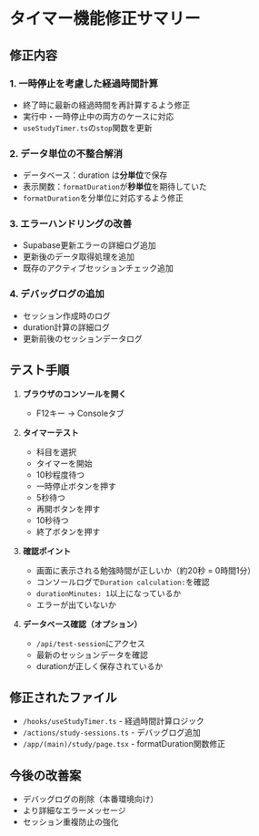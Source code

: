 # タイマー機能修正サマリー

## 修正内容

### 1. 一時停止を考慮した経過時間計算
- 終了時に最新の経過時間を再計算するよう修正
- 実行中・一時停止中の両方のケースに対応
- `useStudyTimer.ts`の`stop`関数を更新

### 2. データ単位の不整合解消
- データベース：duration は**分単位**で保存
- 表示関数：`formatDuration`が**秒単位**を期待していた
- `formatDuration`を分単位に対応するよう修正

### 3. エラーハンドリングの改善
- Supabase更新エラーの詳細ログ追加
- 更新後のデータ取得処理を追加
- 既存のアクティブセッションチェック追加

### 4. デバッグログの追加
- セッション作成時のログ
- duration計算の詳細ログ
- 更新前後のセッションデータログ

## テスト手順

1. **ブラウザのコンソールを開く**
   - F12キー → Consoleタブ

2. **タイマーテスト**
   - 科目を選択
   - タイマーを開始
   - 10秒程度待つ
   - 一時停止ボタンを押す
   - 5秒待つ
   - 再開ボタンを押す
   - 10秒待つ
   - 終了ボタンを押す

3. **確認ポイント**
   - 画面に表示される勉強時間が正しいか（約20秒 = 0時間1分）
   - コンソールログで`Duration calculation:`を確認
   - `durationMinutes: 1`以上になっているか
   - エラーが出ていないか

4. **データベース確認（オプション）**
   - `/api/test-session`にアクセス
   - 最新のセッションデータを確認
   - durationが正しく保存されているか

## 修正されたファイル
- `/hooks/useStudyTimer.ts` - 経過時間計算ロジック
- `/actions/study-sessions.ts` - デバッグログ追加
- `/app/(main)/study/page.tsx` - formatDuration関数修正

## 今後の改善案
- デバッグログの削除（本番環境向け）
- より詳細なエラーメッセージ
- セッション重複防止の強化
